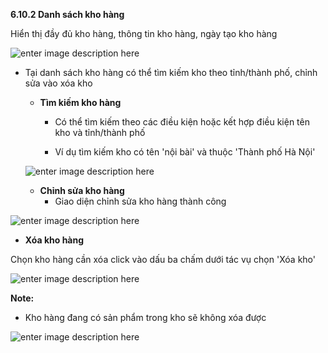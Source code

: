 



**6.10.2 Danh sách kho hàng**

Hiển thị đầy đủ kho hàng, thông tin kho hàng, ngày tạo kho hàng

![enter image description here](https://static8.muarecdn.com/original/muare/images/2021/09/22/6086643_screenshot-45.png)

- Tại danh sách kho hàng có thể tìm kiếm kho theo tỉnh/thành phố, chỉnh sửa vào xóa kho

  + **Tìm kiếm kho hàng**
    - Có thể tìm kiếm theo các điều kiện hoặc kết hợp điều kiện tên kho và tỉnh/thành phố

    -  Ví dụ tìm kiếm kho có tên 'nội bài' và thuộc 'Thành phố Hà Nội'
     
  ![enter image description here](https://static8.muarecdn.com/original/muare/images/2021/04/08/5908290_screenshot-98.png)

  + **Chỉnh sửa kho hàng**
     - Giao diện chỉnh sửa kho hàng thành công
	 
![enter image description here](https://static8.muarecdn.com/original/muare/images/2021/09/22/6086644_screenshot-46.png)   

+ **Xóa kho hàng**


Chọn kho hàng cần xóa  click vào dấu ba chấm dưới tác vụ chọn 'Xóa kho'

![enter image description here](https://static8.muarecdn.com/original/muare/images/2021/09/22/6086675_screenshot-47.png)

**Note:**
- Kho hàng đang có sản phẩm trong kho sẽ không xóa được 

![enter image description here](https://static8.muarecdn.com/original/muare/images/2021/09/22/6086686_screenshot-48.png)


     
